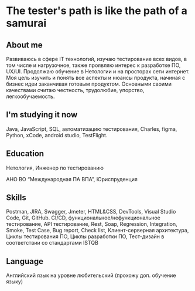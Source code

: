 # The tester's path is like the path of a samurai

## About me

Развиваюсь в сфере IT технологий, изучаю тестирование всех видов, в том числе и нагрузочное, также проявляю интерес к разработке ПО, UX/UI. Продолжаю обучение в Нетологии и на просторах сети интернет. 
Моя цель изучить и понять все аспекты и нюансы продукта, начиная с бизнес идеи заканчивая готовым продуктом. Основными своими качествами считаю честность, трудолюбие, упорство, легкообучаемость.  


## I'm studying it now

Java, JavaScript, SQL, автоматизацию тестирования, Charles, figma, Python, xCode, android studio, TestFlight.

## Education

Нетология, Инженер по тестированию

АНО ВО “Международная ПА ВПА”, Юриспруденция

## Skills

Postman, JIRA, Swagger, Jmeter, HTML&CSS, DevTools, Visual Studio Code, Git, GitHub.
CI/CD, функциональное/нефункциональное тестирование, API тестирование, 
Rest, Soap, Regression, Integration, Smoke, 
Test Case, Bug report, 
Check list, Клиент-серверная архитектура, 
Циклы тестирования ПО, Циклы разработки ПО, Тест-дизайн в соответствии со стандартами ISTQB

## Language

Английский язык на уровне любительский (прохожу доп. обучение языку)






